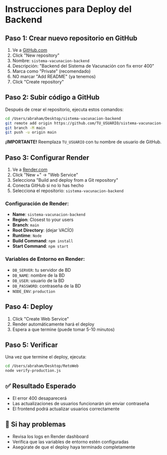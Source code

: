 # Instrucciones para Deploy del Backend

## Paso 1: Crear nuevo repositorio en GitHub

1. Ve a [GitHub.com](https://github.com)
2. Click "New repository"
3. Nombre: `sistema-vacunacion-backend`
4. Descripción: "Backend del Sistema de Vacunación con fix error 400"
5. Marca como "Private" (recomendado)
6. NO marcar "Add README" (ya tenemos)
7. Click "Create repository"

## Paso 2: Subir código a GitHub

Después de crear el repositorio, ejecuta estos comandos:

```bash
cd /Users/abraham/Desktop/sistema-vacunacion-backend
git remote add origin https://github.com/TU_USUARIO/sistema-vacunacion-backend.git
git branch -M main
git push -u origin main
```

**¡IMPORTANTE!** Reemplaza `TU_USUARIO` con tu nombre de usuario de GitHub.

## Paso 3: Configurar Render

1. Ve a [Render.com](https://render.com)
2. Click "New +" → "Web Service"
3. Selecciona "Build and deploy from a Git repository"
4. Conecta GitHub si no lo has hecho
5. Selecciona el repositorio: `sistema-vacunacion-backend`

### Configuración de Render:
- **Name**: `sistema-vacunacion-backend`
- **Region**: Closest to your users
- **Branch**: `main`
- **Root Directory**: (dejar VACÍO)
- **Runtime**: `Node`
- **Build Command**: `npm install`
- **Start Command**: `npm start`

### Variables de Entorno en Render:
- `DB_SERVER`: tu servidor de BD
- `DB_NAME`: nombre de la BD
- `DB_USER`: usuario de la BD
- `DB_PASSWORD`: contraseña de la BD
- `NODE_ENV`: `production`

## Paso 4: Deploy

1. Click "Create Web Service"
2. Render automáticamente hará el deploy
3. Espera a que termine (puede tomar 5-10 minutos)

## Paso 5: Verificar

Una vez que termine el deploy, ejecuta:

```bash
cd /Users/abraham/Desktop/RetoWeb
node verify-production.js
```

## ✅ Resultado Esperado

- El error 400 desaparecerá
- Las actualizaciones de usuarios funcionarán sin enviar contraseña
- El frontend podrá actualizar usuarios correctamente

## 🚨 Si hay problemas

- Revisa los logs en Render dashboard
- Verifica que las variables de entorno estén configuradas
- Asegúrate de que el deploy haya terminado completamente
